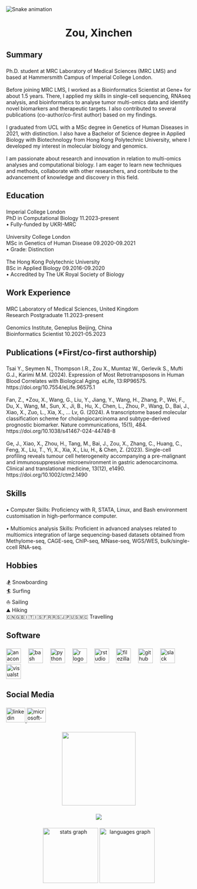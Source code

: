 <img src="https://raw.githubusercontent.com/Xinchen-github/Xinchen-github/output/snake.svg" alt="Snake animation" />

###

<h1 align="center">Zou, Xinchen</h1>

###

<h2 align="left">Summary</h2>

###

<p align="left">Ph.D. student at MRC Laboratory of Medical Sciences (MRC LMS) and based at Hammersmith Campus of Imperial College London.<br><br>Before joining MRC LMS, I worked as a Bioinformatics Scientist at Gene+ for about 1.5 years. There, I applied my skills in single-cell sequencing, RNAseq analysis, and bioinformatics to analyse tumor multi-omics data and identify novel biomarkers and therapeutic targets. I also contributed to several publications (co-author/co-first author) based on my findings.<br><br>I graduated from UCL with a MSc degree in Genetics of Human Diseases in 2021, with distinction. I also have a Bachelor of Science degree in Applied Biology with Biotechnology from Hong Kong Polytechnic University, where I developed my interest in molecular biology and genomics.<br><br>I am passionate about research and innovation in relation to multi-omics analyses and computational biology. I am eager to learn new techniques and methods, collaborate with other researchers, and contribute to the advancement of knowledge and discovery in this field.</p>

###

<h2 align="left">Education</h2>

###

<p align="left">Imperial College London<br>PhD in Computational Biology                                                  11.2023-present<br>•	Fully-funded by UKRI-MRC<br><br>University College London    								               <br>MSc in Genetics of Human Disease                                               09.2020-09.2021<br>•	Grade: Distinction<br><br>The Hong Kong Polytechnic University           								   <br>BSc in Applied Biology                           09.2016-09.2020<br>•	Accredited by The UK Royal Society of Biology</p>

###

<h2 align="left">Work Experience</h2>

###

<p align="left">MRC Laboratory of Medical Sciences,                                        United Kingdom<br>Research Postgraduate                                                       11.2023-present<br><br>Genomics Institute, Geneplus Beijing, China<br>Bioinformatics Scientist		                    				               10.2021-05.2023</p>

###

<h2 align="left">Publications (*First/co-first authorship)</h2>

###

<p align="left">Tsai Y., Seymen N., Thompson I.R., Zou X., Mumtaz W., Gerlevik S., Mufti G.J., Karimi M.M. (2024). Expression of Most Retrotransposons in Human Blood Correlates with Biological Aging. eLife, 13:RP96575. https://doi.org/10.7554/eLife.96575.1    <br>                               <br>                                                              Fan, Z., *Zou, X., Wang, G., Liu, Y., Jiang, Y., Wang, H., Zhang, P., Wei, F., Du, X., Wang, M., Sun, X., Ji, B., Hu, X., Chen, L., Zhou, P., Wang, D., Bai, J., Xiao, X., Zuo, L., Xia, X., … Lv, G. (2024). A transcriptome based molecular classification scheme for cholangiocarcinoma and subtype-derived prognostic biomarker. Nature communications, 15(1), 484. https://doi.org/10.1038/s41467-024-44748-8<br><br>Ge, J., Xiao, X., Zhou, H., Tang, M., Bai, J., Zou, X., Zhang, C., Huang, C., Feng, X., Liu, T., Yi, X., Xia, X., Liu, H., & Chen, Z. (2023). Single-cell profiling reveals tumour cell heterogeneity accompanying a pre-malignant and immunosuppressive microenvironment in gastric adenocarcinoma. Clinical and translational medicine, 13(12), e1490. https://doi.org/10.1002/ctm2.1490</p>

###

<h2 align="left">Skills</h2>

###

<p align="left">•	Computer Skills: Proficiency with R, STATA, Linux, and Bash environment customisation in high-performance computer.<br><br>•	Multiomics analysis Skills: Proficient in advanced analyses related to multiomics integration of large sequencing-based datasets obtained from Methylome-seq, CAGE-seq, ChIP-seq, MNase-seq, WGS/WES, bulk/single-ccell RNA-seq.</p>

###

<h2 align="left">Hobbies</h2>

###

<p align="left">🏂 Snowboarding<br>🏄 Surfing<br>⛵️ Sailing<br>⛰️ Hiking<br>🇨🇳🇬🇧🇮🇹🇮🇸🇫🇷🇷🇸🇯🇵🇺🇸🇲🇨 Travelling</p>

###

<h2 align="left">Software</h2>

###

<div align="left">
  <img src="https://cdn.jsdelivr.net/gh/devicons/devicon/icons/anaconda/anaconda-original-wordmark.svg" height="40" alt="anaconda logo"  />
  <img width="12" />
  <img src="https://cdn.jsdelivr.net/gh/devicons/devicon/icons/bash/bash-original.svg" height="40" alt="bash logo"  />
  <img width="12" />
  <img src="https://cdn.jsdelivr.net/gh/devicons/devicon/icons/python/python-original-wordmark.svg" height="40" alt="python logo"  />
  <img width="12" />
  <img src="https://cdn.jsdelivr.net/gh/devicons/devicon/icons/r/r-plain.svg" height="40" alt="r logo"  />
  <img width="12" />
  <img src="https://cdn.jsdelivr.net/gh/devicons/devicon/icons/rstudio/rstudio-plain.svg" height="40" alt="rstudio logo"  />
  <img width="12" />
  <img src="https://cdn.jsdelivr.net/gh/devicons/devicon/icons/filezilla/filezilla-plain.svg" height="40" alt="filezilla logo"  />
  <img width="12" />
  <img src="https://cdn.jsdelivr.net/gh/devicons/devicon/icons/github/github-original.svg" height="40" alt="github logo"  />
  <img width="12" />
  <img src="https://cdn.jsdelivr.net/gh/devicons/devicon/icons/slack/slack-plain.svg" height="40" alt="slack logo"  />
  <img width="12" />
  <img src="https://cdn.jsdelivr.net/gh/devicons/devicon/icons/visualstudio/visualstudio-plain-wordmark.svg" height="40" alt="visualstudio logo"  />
</div>

###

<h2 align="left">Social Media</h2>

###

<div align="left">
  <a href="www.linkedin.com/in/xinchen-zou-774529206" target="_blank">
    <img src="https://raw.githubusercontent.com/maurodesouza/profile-readme-generator/master/src/assets/icons/social/linkedin/default.svg" width="52" height="40" alt="linkedin logo"  />
  </a>
  <a href="zxc16096831d@gmail.com" target="_blank">
    <img src="https://raw.githubusercontent.com/maurodesouza/profile-readme-generator/master/src/assets/icons/social/microsoft-outlook/default.svg" width="52" height="40" alt="microsoft-outlook logo"  />
  </a>
</div>

###

<div align="center">
  <img height="200" src="https://www.icegif.com/wp-content/uploads/2021/11/icegif-1148.gif"  />
</div>

###

<div align="center">
  <img src="https://profile-counter.glitch.me/Xinchen-github/count.svg?"  />
</div>

###

<div align="center">
  <img src="https://github-readme-stats.vercel.app/api?username=Xinchen-github&hide_title=false&hide_rank=false&show_icons=true&include_all_commits=true&count_private=true&disable_animations=false&theme=dracula&locale=en&hide_border=false&order=1" height="150" alt="stats graph"  />
  <img src="https://github-readme-stats.vercel.app/api/top-langs?username=Xinchen-github&locale=en&hide_title=false&layout=compact&card_width=320&langs_count=5&theme=dracula&hide_border=false&order=2" height="150" alt="languages graph"  />
</div>

###
